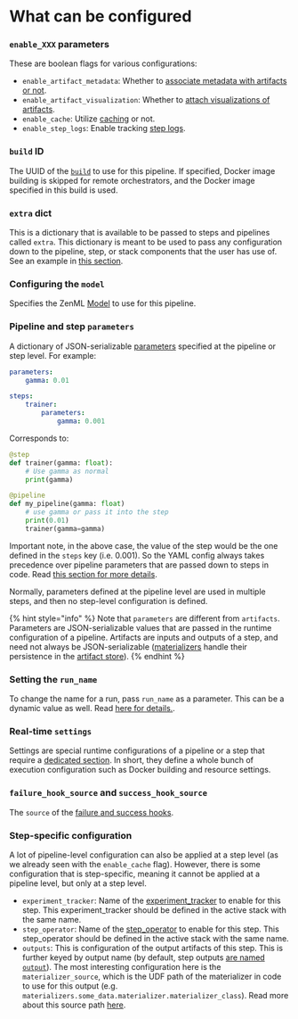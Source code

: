# What can be configured

### `enable_XXX` parameters

These are boolean flags for various configurations:

* `enable_artifact_metadata`: Whether to [associate metadata with artifacts or not](../handle-data-artifacts/handle-custom-data-types.md#optional-which-metadata-to-extract-for-the-artifact).
* `enable_artifact_visualization`: Whether to [attach visualizations of artifacts](../handle-data-artifacts/visualize-artifacts.md).
* `enable_cache`: Utilize [caching](../../user-guide/starter-guide/cache-previous-executions.md) or not.
* `enable_step_logs`: Enable tracking [step logs](broken-reference).

### `build` ID

The UUID of the [`build`](../containerize-your-pipeline/) to use for this pipeline. If specified, Docker image building is skipped for remote orchestrators, and the Docker image specified in this build is used.

### `extra` dict

This is a dictionary that is available to be passed to steps and pipelines called `extra`. This dictionary is meant to be used to pass any configuration down to the pipeline, step, or stack components that the user has use of. See an example in [this section](what-can-be-configured.md#fetching-configuration).

### Configuring the `model`

Specifies the ZenML [Model](../../user-guide/starter-guide/track-ml-models.md) to use for this pipeline.

### Pipeline and step `parameters`

A dictionary of JSON-serializable [parameters](broken-reference) specified at the pipeline or step level. For example:

```yaml
parameters:
    gamma: 0.01

steps:
    trainer:
        parameters:
            gamma: 0.001
```

Corresponds to:

```python
@step
def trainer(gamma: float):
    # Use gamma as normal
    print(gamma)

@pipeline
def my_pipeline(gamma: float)
    # use gamma or pass it into the step
    print(0.01)
    trainer(gamma=gamma)
```

Important note, in the above case, the value of the step would be the one defined in the `steps` key (i.e. 0.001). So the YAML config always takes precedence over pipeline parameters that are passed down to steps in code. Read [this section for more details](what-can-be-configured.md#hierarchy-and-precedence).

Normally, parameters defined at the pipeline level are used in multiple steps, and then no step-level configuration is defined.

{% hint style="info" %}
Note that `parameters` are different from `artifacts`. Parameters are JSON-serializable values that are passed in the runtime configuration of a pipeline. Artifacts are inputs and outputs of a step, and need not always be JSON-serializable ([materializers](../handle-data-artifacts/handle-custom-data-types.md) handle their persistence in the [artifact store](../../stacks-and-components/component-guide/artifact-stores/)).
{% endhint %}

### Setting the `run_name`

To change the name for a run, pass `run_name` as a parameter. This can be a dynamic value as well. Read [here for details.](../../user-guide/starter-guide/create-an-ml-pipeline.md).

### Real-time `settings`

Settings are special runtime configurations of a pipeline or a step that require a [dedicated section](../../user-guide/production-guide/pipeline-settings.md). In short, they define a whole bunch of execution configuration such as Docker building and resource settings.

### `failure_hook_source` and `success_hook_source`

The `source` of the [failure and success hooks](../overview/use-failure-success-hooks.md).

### Step-specific configuration

A lot of pipeline-level configuration can also be applied at a step level (as we already seen with the `enable_cache` flag). However, there is some configuration that is step-specific, meaning it cannot be applied at a pipeline level, but only at a step level.

* `experiment_tracker`: Name of the [experiment\_tracker](../../stacks-and-components/component-guide/experiment-trackers/) to enable for this step. This experiment\_tracker should be defined in the active stack with the same name.
* `step_operator`: Name of the [step\_operator](../../stacks-and-components/component-guide/step-operators/) to enable for this step. This step\_operator should be defined in the active stack with the same name.
* `outputs`: This is configuration of the output artifacts of this step. This is further keyed by output name (by default, step outputs [are named `output`](broken-reference)). The most interesting configuration here is the `materializer_source`, which is the UDF path of the materializer in code to use for this output (e.g. `materializers.some_data.materializer.materializer_class`). Read more about this source path [here](../handle-data-artifacts/handle-custom-data-types.md).

